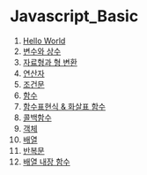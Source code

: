 # Javascript_Basic

1. [Hello World](helloworld.md)
2. [변수와 상수](변수와상수.md)
3. [자료형과 형 변환](자료형과형변환.md)
4. [연산자](연산자.md)
5. [조건문](조건문.md)
6. [함수](함수.md)
7. [함수표현식 & 화살표 함수](함수표현식&화살표함수.md)
8. [콜백함수]()
9. [객체]()
10. [배열]()
11. [반복문]()
12. [배열 내장 함수]()
